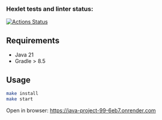 ### Hexlet tests and linter status:
[![Actions Status](https://github.com/Levasey/java-project-99/actions/workflows/hexlet-check.yml/badge.svg)](https://github.com/Levasey/java-project-99/actions)

## Requirements

* Java 21
* Gradle > 8.5

## Usage

```bash
make install
make start
```

Open in browser: https://java-project-99-6eb7.onrender.com